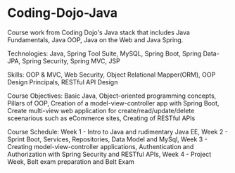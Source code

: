 # Coding-Dojo-Java
Course work from Coding Dojo's Java stack that includes Java Fundamentals, Java OOP, Java on the Web and Java Spring.

Technologies:
Java,
Spring Tool Suite,
MySQL,
Spring Boot,
Spring Data-JPA,
Spring Security,
Spring MVC,
JSP

Skills:
OOP & MVC,
Web Security,
Object Relational Mapper(ORM),
OOP Design Principals,
RESTful API Design

Course Objectives:
Basic Java,
Object-oriented programming concepts,
Pillars of OOP,
Creation of a model-view-controller app with Spring Boot,
Create multi-view web application for create/read/update/delete sceenarious such as eCommerce sites,
Creating of RESTful APIs

Course Schedule:
Week 1 - Intro to Java and rudimentary Java EE,
Week 2 - Sprint Boot, Services, Repositories, Data Model and MySql,
Week 3 - Creating model-view-controller applications, Authentication and Authorization with Spring Security and RESTful APIs,
Week 4 - Project Week, Belt exam preparation and Belt Exam
